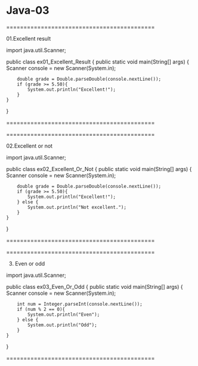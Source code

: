 # Java-03


===========================================

01.Excellent result

import java.util.Scanner;

public class ex01_Excellent_Result {
    public static void main(String[] args) {
        Scanner console = new Scanner(System.in);

        double grade = Double.parseDouble(console.nextLine());
        if (grade >= 5.50){
            System.out.println("Excellent!");
        }
    }
}

===========================================

===========================================

02.Excellent or not

import java.util.Scanner;

public class ex02_Excellent_Or_Not {
    public static void main(String[] args) {
        Scanner console = new Scanner(System.in);

        double grade = Double.parseDouble(console.nextLine());
        if (grade >= 5.50){
            System.out.println("Excellent!");
        } else {
            System.out.println("Not excellent.");
        }
    }
}

===========================================

===========================================

03. Even or odd

import java.util.Scanner;

public class ex03_Even_Or_Odd {
    public static void main(String[] args) {
        Scanner console = new Scanner(System.in);

        int num = Integer.parseInt(console.nextLine());
        if (num % 2 == 0){
            System.out.println("Even");
        } else {
            System.out.println("Odd");
        }
    }
}

===========================================